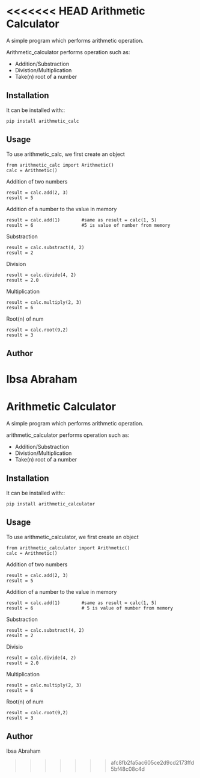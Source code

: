 <<<<<<< HEAD
Arithmetic Calculator
=====================
A simple program which performs arithmetic operation.

Arithmetic_calculator performs operation such as:
<ul>
  <li>Addition/Substraction</li>
  <li>Divistion/Multiplication</li>
  <li>Take(n) root of a number</li>
</ul>

Installation
------------

It can be installed with::
```
pip install arithmetic_calc
```

Usage
-----
To use arithmetic_calc, we first create an object
```
from arithmetic_calc import Arithmetic()
calc = Arithmetic()
```
Addition of two numbers
```
result = calc.add(2, 3)
result = 5
```
Addition of a number to the value in memory
```
result = calc.add(1)        #same as result = calc(1, 5)
result = 6                  #5 is value of number from memory
```
Substraction
```
result = calc.substract(4, 2)
result = 2
```
Division
```
result = calc.divide(4, 2)
result = 2.0
```
Multiplication
```
result = calc.multiply(2, 3)
result = 6
```
Root(n) of num
```
result = calc.root(9,2)
result = 3
```
Author
------------
Ibsa Abraham
=======
Arithmetic Calculator
=====================
A simple program which performs arithmetic operation.

arithmetic_calculator performs operation such as:
<ul>
  <li>Addition/Substraction</li>
  <li>Divistion/Multiplication</li>
  <li>Take(n) root of a number</li>
</ul>

Installation
------------

It can be installed with::
```
pip install arithmetic_calculator
```

Usage
-----
To use arithmetic_calculator, we first create an object
```
from arithmetic_calculator import Arithmetic()
calc = Arithmetic()
```
Addition of two numbers
```
result = calc.add(2, 3)
result = 5
```
Addition of a number to the value in memory
```
result = calc.add(1)        #same as result = calc(1, 5)
result = 6                  # 5 is value of number from memory
```
Substraction
```
result = calc.substract(4, 2)
result = 2
```
Divisio
```
result = calc.divide(4, 2)
result = 2.0
```
Multiplication
```
result = calc.multiply(2, 3)
result = 6
```
Root(n) of num
```
result = calc.root(9,2)
result = 3
```
Author
------------
Ibsa Abraham
>>>>>>> afc8fb2fa5ac605ce2d9cd2173ffd5bf48c08c4d
